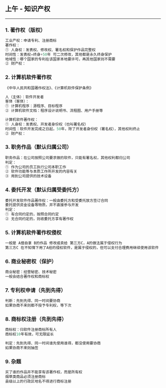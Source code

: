 ## 上午 - 知识产权
---
### 1. 著作权（版权）
```c
工业产权：申请专利、注册商标
著作权：
① 人身权：发表权、修改权、署名权和保护作品完整权
时间性：发表权=终身+50年 可二次修改，其他都是永久终身保护
地域性：哪个国家的专利在该国家本地要许可，再其他国家则不需要
② 财产权：
```

### 2. 计算机软件著作权
```c
《中华人民共和国著作权法》、《计算机软件保护条例》

人（主体）：软件开发者
客体（客体）：
① 计算机程序：源程序、目标程序
② 计算机软件文档：程序设计说明书、流程图、用户手册等

计算机软件著作权：
① 人身权：发表权、开发者身份权（也叫署名权）
时间性：软件开发完成之日起，50年，除了开发者身份权（署名权），其他权利终止
② 财产权：
```

### 3. 职务作品（默认归属公司）
```c
职务作品：在公司按照公司要求做的软件，只能有署名权，其他权利都归公司
判定：
① 作为公司的员工执行公司本职工作
② 软件功能等与本质工作所开发的内容有关
③ 用到公司提供的技术设备
```

### 4. 委托开发（默认归属受委托方）
```c
委托开发软件作品著作权：一般由委托方和受委托放方签订合同
委托提供资金设备等物质，并不直接参与开发
判定：
① 有合同约定的，按照合同约定
② 无合同约定的，则收委托方享有著作权
```

### 5. 计算机软件著作权侵权
```c
一般是 A擅自拿 B的作品 修改或卖给 第三方C，A的做法属于侵权行为
第三方C 在不知情下用了A给的侵权软件，是属于侵权的，但可以支付合理费用继续使用该软件
```

### 6. 商业秘密权（保护）
```c
商业秘密：经营秘密、技术秘密
一般会结合著作权和商标权
```

### 7. 专利权申请（先到先得）
```c
判断：先到先得、同一时间要协商
如果协商不来则都不授予专利权，等下次
```

### 8. 商标权注册（先到先得）
```c
商标权：归软件注册商标所有人
商标权10年有效，可无限延长

判定：先到先得、同一时间谁先使用谁得，都没使用要协商
如果协商不来则抽签
```

### 9. 杂题
```c
买了谁的作品并不能享有该著作权，而是所有权
烟草类商品必须注册商标
县级以上的行政区地名不得进行商标注册
```